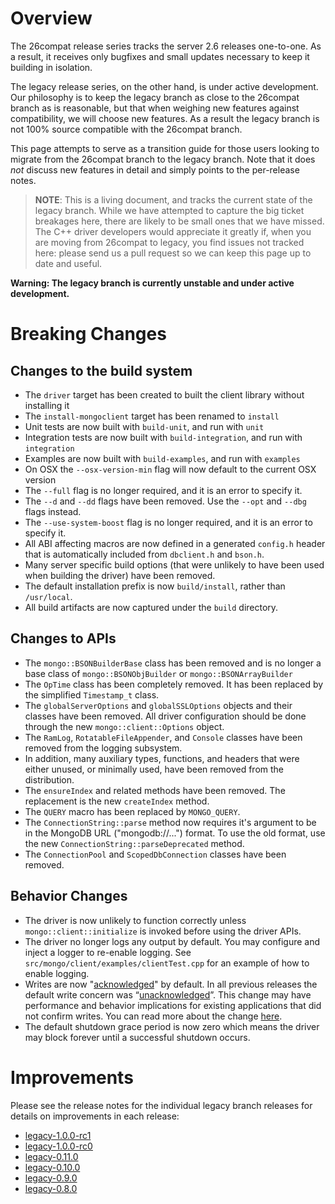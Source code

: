 # Overview

The 26compat release series tracks the server 2.6 releases one-to-one. As a result, it receives only bugfixes and small updates necessary to keep it building in isolation.

The legacy release series, on the other hand, is under active development. Our philosophy is to keep the legacy branch as close to the 26compat branch as is reasonable, but that when weighing new features against compatibility, we will choose new features. As a result the legacy branch is not 100% source compatible with the 26compat branch.

This page attempts to serve as a transition guide for those users looking to migrate from the 26compat branch to the legacy branch. Note that it does *not* discuss new features in detail and simply points to the per-release notes.

> **NOTE**: This is a living document, and tracks the current state of the legacy branch. While we have attempted to capture the big ticket breakages here, there are likely to be small ones that we have missed. The C++ driver developers would appreciate it greatly if, when you are moving from 26compat to legacy, you find issues not tracked here: please send us a pull request so we can keep this page up to date and useful.

**Warning: The legacy branch is currently unstable and under active development.**

# Breaking Changes

## Changes to the build system
* The `driver` target has been created to built the client library without installing it
* The `install-mongoclient` target has been renamed to `install`
* Unit tests are now built with `build-unit`, and run with `unit`
* Integration tests are now built with `build-integration`, and run with `integration`
* Examples are now built with `build-examples`, and run with `examples`
* On OSX the `--osx-version-min` flag will now default to the current OSX version
* The `--full` flag is no longer required, and it is an error to specify it.
* The `--d` and `--dd` flags have been removed. Use the `--opt` and `--dbg` flags instead.
* The `--use-system-boost` flag is no longer required, and it is an error to specify it.
* All ABI affecting macros are now defined in a generated `config.h` header that is automatically included from `dbclient.h` and `bson.h`.
* Many server specific build options (that were unlikely to have been used when building the driver) have been removed.
* The default installation prefix is now `build/install`, rather than `/usr/local`.
* All build artifacts are now captured under the `build` directory.

## Changes to APIs
* The `mongo::BSONBuilderBase` class has been removed and is no longer a base class of `mongo::BSONObjBuilder` or `mongo::BSONArrayBuilder`
* The `OpTime` class has been completely removed. It has been replaced by the simplified `Timestamp_t` class.
* The `globalServerOptions` and `globalSSLOptions` objects and their classes have been removed. All driver configuration should be done through the new `mongo::client::Options` object.
* The `RamLog`, `RotatableFileAppender`, and `Console` classes have been removed from the logging subsystem.
* In addition, many auxiliary types, functions, and headers that were either unused, or minimally used, have been removed from the distribution.
* The `ensureIndex` and related methods have been removed. The replacement is the new `createIndex` method.
* The `QUERY` macro has been replaced by `MONGO_QUERY`.
* The `ConnectionString::parse` method now requires it's argument to be in the MongoDB URL ("mongodb://...") format. To use the old format, use the new `ConnectionString::parseDeprecated` method.
* The `ConnectionPool` and `ScopedDbConnection` classes have been removed.

## Behavior Changes
* The driver is now unlikely to function correctly unless `mongo::client::initialize` is invoked before using the driver APIs.
* The driver no longer logs any output by default. You may configure and inject a logger to re-enable logging. See `src/mongo/client/examples/clientTest.cpp` for an example of how to enable logging.
* Writes are now "[acknowledged](http://docs.mongodb.org/manual/core/write-concern/#write-concern-acknowledged)" by default. In all previous releases the default write concern was “[unacknowledged](http://docs.mongodb.org/manual/core/write-concern/#unacknowledged)”. This change may have performance and behavior implications for existing applications that did not confirm writes. You can read more about the change [here](http://docs.mongodb.org/manual/release-notes/drivers-write-concern/#driver-write-concern-change).
* The default shutdown grace period is now zero which means the driver may block forever until a successful shutdown occurs.

# Improvements

Please see the release notes for the individual legacy branch releases for details on improvements in each release:

* [legacy-1.0.0-rc1](https://github.com/mongodb/mongo-cxx-driver/releases/tag/legacy-1.0.0-rc1)
* [legacy-1.0.0-rc0](https://github.com/mongodb/mongo-cxx-driver/releases/tag/legacy-1.0.0-rc0)
* [legacy-0.11.0](https://github.com/mongodb/mongo-cxx-driver/releases/tag/legacy-0.11.0)
* [legacy-0.10.0](https://github.com/mongodb/mongo-cxx-driver/releases/tag/legacy-0.10.0)
* [legacy-0.9.0](https://github.com/mongodb/mongo-cxx-driver/releases/tag/legacy-0.9.0)
* [legacy-0.8.0](https://github.com/mongodb/mongo-cxx-driver/releases/tag/legacy-0.8.0)